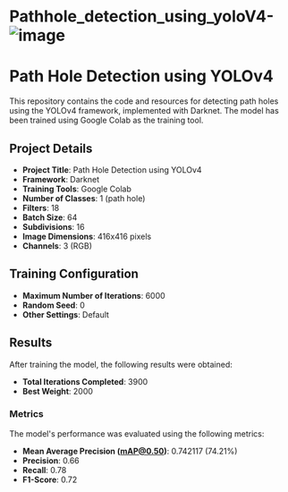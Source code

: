 # Pathhole_detection_using_yoloV4-![image](https://user-images.githubusercontent.com/33355278/152187996-a0c2df62-22f8-4b59-98cc-2e7eec942888.png)

# Path Hole Detection using YOLOv4

This repository contains the code and resources for detecting path holes using the YOLOv4 framework, implemented with Darknet. The model has been trained using Google Colab as the training tool.

## Project Details

- **Project Title**: Path Hole Detection using YOLOv4
- **Framework**: Darknet
- **Training Tools**: Google Colab
- **Number of Classes**: 1 (path hole)
- **Filters**: 18
- **Batch Size**: 64
- **Subdivisions**: 16
- **Image Dimensions**: 416x416 pixels
- **Channels**: 3 (RGB)

## Training Configuration

- **Maximum Number of Iterations**: 6000
- **Random Seed**: 0
- **Other Settings**: Default

## Results

After training the model, the following results were obtained:

- **Total Iterations Completed**: 3900
- **Best Weight**: 2000

### Metrics

The model's performance was evaluated using the following metrics:

- **Mean Average Precision (mAP@0.50)**: 0.742117 (74.21%)
- **Precision**: 0.66
- **Recall**: 0.78
- **F1-Score**: 0.72



